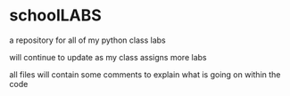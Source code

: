 # schoolLABS
a repository for all of my python class labs

will continue to update as my class assigns more labs

all files will contain some comments to explain what is going on within the code
